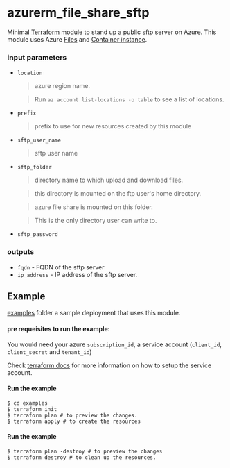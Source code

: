 # azurerm_file_share_sftp

Minimal [Terraform](https://terraform.io) module to stand up a public sftp server on Azure. This module uses Azure [Files](https://docs.microsoft.com/en-us/azure/storage/files/storage-files-introduction) and  [Container instance](https://azure.microsoft.com/en-us/services/container-instances/). 

### input parameters

* `location` 
    > azure region name.

    > Run `az account list-locations -o table` to see a list of locations.

* `prefix`
    > prefix to use for new resources created by this module

* `sftp_user_name`
    > sftp user name

* `sftp_folder` 
    > directory name to which upload and download files.

    > this directory is mounted on the ftp user's home directory.

    >azure file share is mounted on this folder. 
    
    >This is the only directory user can write to.   
* `sftp_password`

### outputs

* `fqdn` - FQDN of the sftp server 
* `ip_address` - IP address of the sftp server.

## Example

[examples](examples) folder a sample deployment that uses this module.

#### pre requeisites to run the example:

You would need your azure `subscription_id`, a service account (`client_id`, `client_secret` and `tenant_id`)

Check [terraform docs](https://www.terraform.io/docs/providers/azurerm/auth/service_principal_client_secret.html) for more information on how to setup the service account. 

#### Run the example

```Shell
$ cd examples
$ terraform init
$ terraform plan # to preview the changes.
$ terraform apply # to create the resources
```

#### Run the example

```Shell
$ terraform plan -destroy # to preview the changes
$ terraform destroy # to clean up the resources.

```


